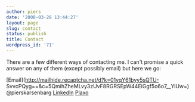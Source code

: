 ```yaml
---
author: piers
date: '2008-03-28 13:44:27'
layout: page
slug: contact
status: publish
title: Contact
wordpress_id: '71'
---
```


There are a few different ways of contacting me. I can't promise a quick
answer on any of them (except possibly email) but here we go:

[Email](http://mailhide.recaptcha.net/d?k=01yqY61byy5sQTU-
SvvcPQyg==&c=5QmihZheMLvy3zUvF8RGRSEpW44EiGgf5o6o7__YiUw=) @pierskarsenbarg
[LinkedIn](http://www.linkedin.com/in/pierskarsenbarg)
[Plaxo](http://piers.myplaxo.com/)

